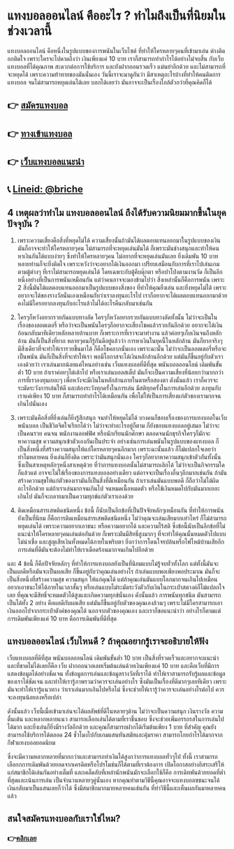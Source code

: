 # แทงบอลออนไลน์ คืออะไร ? ทำไมถึงเป็นที่นิยมในช่วงเวลานี้
แทงบอลออนไลน์ คือหนึ่งในรูปแบบของการพนันในเว็บไซต์ ที่ทำให้ใครหลายๆคนที่เข้ามาเล่น ต่างติดอกติดใจ เพราะใครจะไปคาดถึงว่า เงินเพียงแค่ 10 บาท เราก็สามารถทำกำไรได้อย่างไม่จบสิ้น กับเว็บแทงบอลที่ได้คุณภาพ สะดวกต่อการใช้บริการ และยังฝากถอนรวดเร็ว แม่นยำอีกด้วย และไม่สามารถที่จะหยุดได้ เพราะความท้าทายของมันนั่นเอง วันนี้เราจะมาดูกันว่า มีสาเหตุอะไรบ้างที่ทำให้คนติดการแทงบอล จนไม่สามารถหยุดเล่นได้เลย บอกได้เลยว่า มันอาจจะเป็นเรื่องใกล้ตัวกว่าที่คุณคิดก็ได้

## 👉 [สมัครแทงบอล](https://customer.bricheclub.com/register?agent=ufa&)
## 👉 [ทางเข้าแทงบอล](https://customer.bricheclub.com/register?agent=ufa&)
## 👉 [เว็บแทงบอลแนะนำ](https://bricheclub.net/)
## 📞 [Lineid: @briche](https://line.me/R/ti/p/@381enuiu)

## 4 เหตุผลว่าทำไม แทงบอลออนไลน์ ถึงได้รับความนิยมมากขึ้นในยุคปัจจุบัน ?

1. เพราะความเสี่ยงคือสิ่งที่หยุดไม่ได้
ความเสี่ยงนั้นถ้ามันได้ผลตอบแทนออกมาในรูปแบบของเงิน มันก็อาจจะทำให้ใครหลายๆคน ไม่สามารถที่จะหยุดเล่นมันได้ ก็เพราะมันช่างสนุกและทำให้คนหาเงินกันได้แบบง่ายๆ ซึ่งทำให้ใครหลายๆคน ไม่อยากที่จะหยุดเล่นมันเลย ยิ่งเดิมพัน 10 บาท หลายท่านก็จะยิ่งติดใจ เพราะหวังว่าจะอยากได้เงินออกมา เปรียบเสมือนกับการที่เราไปเล่นเกมตามตู้ต่างๆ ที่เราไม่สามารถหยุดเล่นได้ โดยเฉพาะกับตู้คีบตุ๊กตา หรือปาโป่งตามงานวัด ก็เป็นอีกหนึ่งอย่างที่เป็นการพนันเหมือนกัน แต่ว่าคนอาจจะมองข้ามไปว่า สิ่งเหล่านั้นก็คือการพนัน เพราะ 2 สิ่งนี้มันได้ผลตอบแทนออกมาเป็นรูปแบบของสิ่งของ ที่ทำให้คุณยิ่งเล่น และยิ่งหยุดไม่ได้ เพราะอยากจะได้ของรางวัลนั่นเองเหมือนกับว่าเราลงทุนอะไรไป เราก็อยากจะได้ผลตอบแทนออกมาด้วย คงไม่มีใครอยากลงทุนกับอะไรแล้วไม่ได้อะไรคืนกลับมาเช่นกัน

2. ใครๆก็หวังอยากรวยกันแบบทางลัด
ใครๆก็หวังอยากรวยกันแบบทางลัดทั้งนั้น ไม่ว่าจะเป็นในเรื่องของลอตเตอรี่ หรือว่าจะเป็นพนันใครๆก็อยากจะเสี่ยงโชคแล้วรวยกันอีกด้วย อยากจะได้เงินก้อนกลับมาทีเดียวหลักหลายล้านบาท ก็เพราะการที่เราจะมาทำงาน แล้วค่อยๆเก็บเงินจนถึงหลักล้าน มันก็เป็นสิ่งที่ยาก หลายๆคนก็รู้กันดีอยู่แล้วว่า การหาเงินในยุคนี้ในหลักล้าน มันก็ยากจริงๆ มีสิ่งเดียวที่จะทำให้เรารวยขึ้นมาได้ ก็คือโชคลาภนั่นเอง เพราะฉะนั้น ไม่ว่าจะเป็นลอตเตอรี่หรือจะเป็นพนัน มันก็เป็นสิ่งที่จะทำให้เรา พอมีโอกาสจะได้เงินหลักล้านอีกด้วย แต่มันก็ขึ้นอยู่กับตัวเราเองด้วยว่า เราเล่นมากน้อยแค่ไหนอย่างเช่น เว็บแทงบอลที่ดีที่สุด พนันบอลออนไลน์ เดิมพันขั้นต่ำ 10 บาท ถ้าเราค่อยๆไต่เต้าไป หรือเราเล่นบอลสเต็ป มันก็จะเป็นความเสี่ยงที่น้อยกว่ามากกว่าการที่เราลงทุนเยอะๆ เพื่อหวังจะมีเงินในหลักล้านภายในตาหรือสองตา ดังนั้นแล้ว เราก็ควรจะระมัดระวังการเล่นให้ดี และต้องระวังทุกครั้งในการเล่น มีสติทุกครั้งในการเล่นอีกด้วย ลงทุนกับเราแค่เพียง 10 บาท ก็สามารถทำกำไรได้เหมือนกัน เพื่อไม่ให้เป็นการเสี่ยงแก่ตัวของเรามากจนเกินไปนั่นเอง

3. เพราะมันคือสิ่งที่ยิ่งเล่นก็ยิ่งรู้สึกสนุก จนทำให้หยุดไม่ได้
บางคนก็ชอบเรื่องของการแทงบอลในเว็บพนันบอล เป็นชีวิตจิตใจเรียกได้ว่า ไม่ว่าจะทำอะไรอยู่ก็ตาม ก็ยังชอบแทงบอลอยู่เสมอ ไม่ว่าจะเป็นคนรวย คนจน พนักงานออฟฟิศ หรือนักเรียนนักศึกษา ตลอดจนนักธุรกิจใครๆก็มักจะหาความสุข ความสนุกเข้าตัวเองกันเป็นประจำ อย่างเช่นการเล่นพนันในรูปแบบของแทงบอล ก็เป็นสิ่งหนึ่งที่สร้างความสนุกให้แก่ใครหลายๆคนอีกมาก เพราะฉะนั้นแล้ว ก็ไม่แปลกใจเลยว่า ทำไมหลายคน ยิ่งเล่นก็ยิ่งติด เพราะว่ามันสนุกนั่นเอง ใครๆก็อยากหาความสนุกเข้าตัวกันทั้งนั้น ซึ่งเป็นสาเหตุหลักๆหนึ่งสาเหตุด้วย ที่ว่าการแทงบอลนั้นไม่สามารถเลิกได้ ไม่ว่าจะเป็นกิจกรรมใดก็แล้วแต่ อาจจะไม่ใช่เรื่องของการแทงบอลอย่างเดียว แต่อาจจะเป็นเรื่องอื่นๆอีกมากเช่นกัน ถ้ามันสร้างความสุขให้แก่ตัวของเรามันก็เป็นสิ่งที่ดีเหมือนกัน ถ้าเราเล่นมันแบบพอดี ก็ถือว่าไม่ได้ผิดอะไรอีกด้วย แต่ถ้าเราเล่นมากจนเกินไป จนหมดเนื้อหมดตัว หรือใช้เงินหมดไปกับมันมากเยอะเกินไป มันก็จะกลายมาเป็นความทุกข์แก่ตัวเราเองด้วย

4. ติดเหมือนสารเสพติดชนิดหนึ่ง
ข้อนี้ ก็นับเป็นอีกข้อที่เป็นปัจจัยหลักๆเหมือนกัน ที่ทำให้การพนันยังเป็นที่นิยม ก็คือการติดเหมือนสารเสพติดชนิดหนึ่ง ไม่ว่าคุณจะเล่นเสียมากเท่าไหร่ ก็ไม่สามารถหยุดเล่นได้ เพราะความอยากเอาชนะ หรือความอยากได้ และความไร้สติ ซึ่งข้อนี้นับเป็นอีกข้อที่ไม่แนะนำให้ใครหลายๆคนเล่นต่อกันด้วย ก็เพราะมันมีสิทธิ์สูงมากๆ ที่จะทำให้คุณนั้นหมดตัวไปแบบไม่น่าเชื่อ และสูญเสียเงินทั้งหมดได้ภายในพริบตา ยิ่งกว่าการโดนโจรปล้นหรือไฟไหม้บ้านเสียอีก การเล่นที่ดีมันจะต้องไม่ทำให้เราเดือดร้อนมากจนเกินไปอีกด้วย

และ 4 ข้อนี้ ก็คือปัจจัยหลักๆ ที่ทำให้การแทงบอลยังเป็นที่นิยมแบบไม่รู้จบทั่วทั้งโลก แต่ทั้งนี้มันจะเป็นผลดีหรือมันจะเป็นผลเสีย ก็ขึ้นอยู่กับว่าคุณเล่นอย่างไร ถ้าเล่นแบบพอเพียงพอประมาณ มันก็จะเป็นสิ่งหนึ่งที่สร้างความสุข ความสนุก ให้แก่คุณได้ แต่ถ้าคุณเล่นมันแบบโลภมากจนเกินไปเหมือนอยากเอาชนะให้ได้ภายในเวลาสั้นๆ หรือเล่นแบบไม่ระมัดระวังตัวกับเงินในกระเป๋าสตางค์ก็ไม่แปลกใจเลย ที่คุณจะมีสิทธิ์จะหมดตัวได้สูงและเกิดความทุกข์นั่นเอง ดังนั้นแล้ว การพนันทุกชนิด มันสามารถเป็นได้ทั้ง 2 อย่าง คือผลดีกับผลเสีย แต่มันก็ขึ้นอยู่กับตัวของคุณเองล้วนๆ เพราะไม่มีใครสามารถเอาเงินออกไปจากกระเป๋าตังค์ของคุณได้ นอกจากตัวของคุณเอง และเราก็ขอแนะนำว่า อย่างไรก็ตามแต่การเดิมพันเพียงแค่ 10 บาท คือการเดิมพันที่ดีที่สุด

## แทงบอลออนไลน์ เว็บไหนดี ? ถ้าคุณอยากรู้เราจะอธิบายให้ฟัง

เว็บแทงบอลที่ดีที่สุด พนันบอลออนไลน์ เดิมพันขั้นต่ำ 10 บาท เป็นสิ่งที่รวดเร็วและอยากจะแนะนำ และที่ขาดไม่ได้เลยก็คือ เว็บ ฝากถอนวอเลทเริ่มต้นเล่นด้วยเงินเพียงแค่ 10 บาท และคือเว็บที่มีการแสดงข้อมูลได้อย่างชัดเจน ทั้งข้อมูลการเล่นและข้อมูลรางวัลที่เราได้ ทำให้เราสามารถรับรู้ผลและข้อมูลของเราได้ชัดเจน และทำให้เรารู้ภาพรวมว่าควรจะเล่นอย่างไร  ซึ่งมันเป็นเรื่องที่ดีมากๆเลยทีเดียว เพราะมันจะทำให้เรารู้แนวทาง ว่าเราเล่นมากเกินไปหรือไม่ ซึ่งจะช่วยให้เรารู้ว่าควรจะเล่นอย่างไรต่อไป ควรจะลงทุนน้อยลงหรือเปล่า

ดังนั้นแล้ว เว็บนี้เมื่อเข้ามาเล่นจะได้ผลลัพธ์ที่ดีในหลายๆด้าน ไม่ว่าจะเป็นความสนุก เงินรางวัล ความตื่นเต้น และหลากหลายแนว สามารถเลือกเล่นได้ตามที่เราชื่นชอบ ซึ่งจะช่วยเพิ่มอรรถรสในการเล่นไปได้มาก และยิ่งเล่นก็ยิ่งมีรางวัลอีกด้วย และคุณก็สามารถฝากได้เริ่มต้นเพียง 1 บาท ที่สำคัญ คุณยังสามารถใช้บริการได้ตลอด 24 ชั่วโมงไปกับเกมแสนทันสมัยและคุ้มราคา สามารถโกยกำไรได้มากจากกีฬาแทงบอลยอดนิยม

ซึ่งจะมีความหลากหลายที่มากกว่าและสามารถทำเงินได้สูงกว่าการแทงบอลทั่วๆไป ทั้งนี้ เราสามารถเลือกกการเดิมพันด้วยยอดจากเครดิตหรือโปรโมช่นก็ได้ตามที่เราต้องการ เปิดโอกาสอย่างอิสระเสรีให้แก่สมาชิกได้เล่นกันอย่างเต็มที่ และเคล็ดลับที่เหล่านักพนันมักจะเลือกใช้ก็คือ การเดิทพันด้วยยอดที่ต่ำที่สุดและเน้นการเล่น เป็นจำนวนหลายๆคู่นั่นเอง หากคุณทำตามวิธีนี้คุณอาจจะแทงบอลฃชนะจนได้เงินกลับมาเป็นแสนเลยก็ว่าได้ ซึ่งมีสมาชิกมากมายหลายคนเช่นกัน ที่ทำวิธีนี้และเห็นผลกันมาหลายคนแล้ว

## สนใจสมัครแทงบอลกับเราใช่ไหม?

### 👉[คลิกเลย](https://bricheclub.net/football-betting/)
